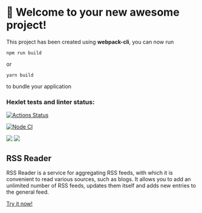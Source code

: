# 🚀 Welcome to your new awesome project!

This project has been created using **webpack-cli**, you can now run

```
npm run build
```

or

```
yarn build
```

to bundle your application


### Hexlet tests and linter status:

[![Actions Status](https://github.com/MariaKorchagina/frontend-project-lvl3/workflows/hexlet-check/badge.svg)](https://github.com/MariaKorchagina/frontend-project-lvl3/actions)

<a href="https://github.com/MariaKorchagina/frontend-project-lvl3/actions/workflows/nodejs.yml"><img src="https://github.com/MariaKorchagina/frontend-project-lvl3/actions/workflows/nodejs.yml/badge.svg" alt="Node CI" style="max-width: 100%;"></a>

<a href="https://codeclimate.com/github/MariaKorchagina/frontend-project-lvl3/maintainability"><img src="https://api.codeclimate.com/v1/badges/d0003a85dd0f9539245b/maintainability" /></a>
<a href="https://codeclimate.com/github/MariaKorchagina/frontend-project-lvl3/test_coverage"><img src="https://api.codeclimate.com/v1/badges/d0003a85dd0f9539245b/test_coverage" /></a>
## RSS Reader

RSS Reader is a service for aggregating RSS feeds, with which it is convenient to read various sources, such as blogs. It allows you to add an unlimited number of RSS feeds, updates them itself and adds new entries to the general feed.

[Try it now!](https://111-eta.vercel.app/)
